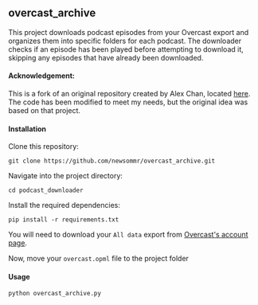 ## overcast_archive
This project downloads podcast episodes from your Overcast export and organizes them into specific folders for each podcast. The downloader checks if an episode has been played before attempting to download it, skipping any episodes that have already been downloaded.

#### Acknowledgement:
This is a fork of an original repository created by Alex Chan, located [here](https://github.com/alexwlchan/overcast-downloader). The code has been modified to meet my needs, but the original idea was based on that project.

#### Installation

Clone this repository:

`git clone https://github.com/newsommr/overcast_archive.git`

Navigate into the project directory:

`cd podcast_downloader`

Install the required dependencies:

`pip install -r requirements.txt`

You will need to download your `All data` export from [Overcast's account page](https://overcast.fm/account).

Now, move your `overcast.opml` file to the project folder

#### Usage

`python overcast_archive.py`
